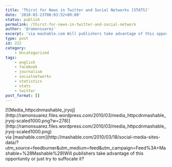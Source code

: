 ```yaml
---
title: 'Thirst for News in Twitter and Social Networks [STATS]'
date: '2010-03-23T08:03:52+00:00'
status: publish
permalink: /thirst-for-news-in-twitter-and-social-network
author: '@ramonsuarez'
excerpt: 'via mashable.com Will publishers take advantage of this opportunity or just try to suffocate it?'
type: post
id: 222
category:
    - Uncategorized
tags:
    - english
    - facebook
    - journalism
    - socialnetworks
    - statistics
    - stats
    - twitter
post_format: []
---
```

<div class="p_embed p_image_embed">[![Media_httpcdnmashable_jryoj](http://ramonsuarez.files.wordpress.com/2010/03/media_httpcdnmashable_jryoj-scaled1000.png?w=278)](http://ramonsuarez.files.wordpress.com/2010/03/media_httpcdnmashable_jryoj-scaled1000.png)</div>via [mashable.com](http://mashable.com/2010/03/18/social-media-sites-data/?utm_source=feedburner&utm_medium=feed&utm_campaign=Feed%3A+Mashable+%28Mashable%29)</div>Will publishers take advantage of this opportunity or just try to suffocate it?

</div>